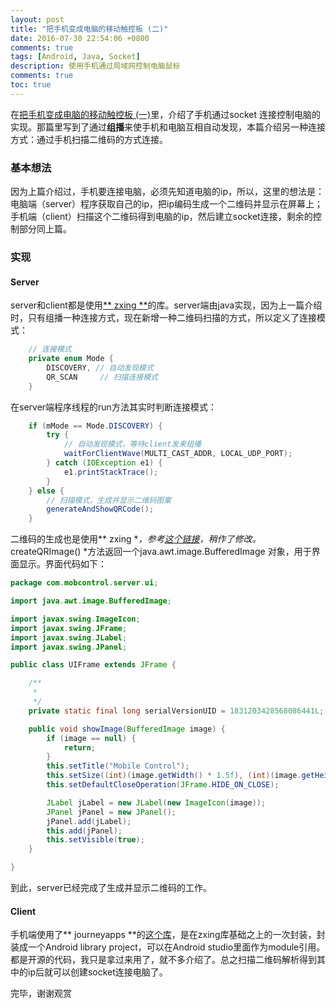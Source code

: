 ```yaml
---
layout: post
title: "把手机变成电脑的移动触控板 (二)"
date: 2016-07-30 22:54:06 +0800
comments: true
tags: [Android, Java, Socket]
description: 使用手机通过局域网控制电脑鼠标
comments: true
toc: true
---
```


在[把手机变成电脑的移动触控板 (一)](http://tangni.me/2016/07/turn-phones-into-mouses)里，介绍了手机通过socket 连接控制电脑的实现。那篇里写到了通过**组播**来使手机和电脑互相自动发现，本篇介绍另一种连接方式：通过手机扫描二维码的方式连接。

### 基本想法
因为上篇介绍过，手机要连接电脑，必须先知道电脑的ip，所以，这里的想法是：电脑端（server）程序获取自己的ip，把ip编码生成一个二维码并显示在屏幕上；手机端（client）扫描这个二维码得到电脑的ip，然后建立socket连接，剩余的控制部分同上篇。

### 实现
#### Server
server和client都是使用[** zxing **](https://github.com/zxing/zxing)的库。server端由java实现，因为上一篇介绍时，只有组播一种连接方式，现在新增一种二维码扫描的方式，所以定义了连接模式：

```java
    // 连接模式
    private enum Mode {
        DISCOVERY, // 自动发现模式
        QR_SCAN     // 扫描连接模式
    }
```
在server端程序线程的run方法其实时判断连接模式：

```java
    if (mMode == Mode.DISCOVERY) {
        try {
            // 自动发现模式，等待client发来组播
            waitForClientWave(MULTI_CAST_ADDR, LOCAL_UDP_PORT);
        } catch (IOException e1) {
            e1.printStackTrace();
        }
    } else {
        // 扫描模式，生成并显示二维码图案
        generateAndShowQRCode();
    }
```

二维码的生成也是使用** zxing **，参考[这个链接](http://www.journaldev.com/470/generate-qr-code-image-from-java-program)，稍作了修改。* createQRImage() *方法返回一个java.awt.image.BufferedImage 对象，用于界面显示。界面代码如下：

```java
package com.mobcontrol.server.ui;

import java.awt.image.BufferedImage;

import javax.swing.ImageIcon;
import javax.swing.JFrame;
import javax.swing.JLabel;
import javax.swing.JPanel;

public class UIFrame extends JFrame {

    /**
     * 
     */
    private static final long serialVersionUID = 1831203428568086441L;

    public void showImage(BufferedImage image) {
        if (image == null) {
            return;
        }
        this.setTitle("Mobile Control");
        this.setSize((int)(image.getWidth() * 1.5f), (int)(image.getHeight() * 1.5f));
        this.setDefaultCloseOperation(JFrame.HIDE_ON_CLOSE);

        JLabel jLabel = new JLabel(new ImageIcon(image));
        JPanel jPanel = new JPanel();
        jPanel.add(jLabel);
        this.add(jPanel);
        this.setVisible(true);
    }

}
```
到此，server已经完成了生成并显示二维码的工作。

#### Client
手机端使用了** journeyapps **的[这个库](https://github.com/journeyapps/zxing-android-embedded)，是在zxing库基础之上的一次封装，封装成一个Android library project，可以在Android studio里面作为module引用。
都是开源的代码，我只是拿过来用了，就不多介绍了。总之扫描二维码解析得到其中的ip后就可以创建socket连接电脑了。

完毕，谢谢观赏